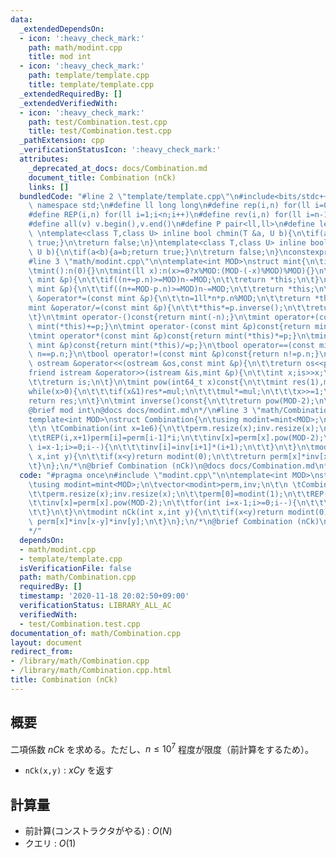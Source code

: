 ```yaml
---
data:
  _extendedDependsOn:
  - icon: ':heavy_check_mark:'
    path: math/modint.cpp
    title: mod int
  - icon: ':heavy_check_mark:'
    path: template/template.cpp
    title: template/template.cpp
  _extendedRequiredBy: []
  _extendedVerifiedWith:
  - icon: ':heavy_check_mark:'
    path: test/Combination.test.cpp
    title: test/Combination.test.cpp
  _pathExtension: cpp
  _verificationStatusIcon: ':heavy_check_mark:'
  attributes:
    _deprecated_at_docs: docs/Combination.md
    document_title: Combination (nCk)
    links: []
  bundledCode: "#line 2 \"template/template.cpp\"\n#include<bits/stdc++.h>\nusing\
    \ namespace std;\n#define ll long long\n#define rep(i,n) for(ll i=0;i<n;i++)\n\
    #define REP(i,n) for(ll i=1;i<n;i++)\n#define rev(i,n) for(ll i=n-1;i>=0;i--)\n\
    #define all(v) v.begin(),v.end()\n#define P pair<ll,ll>\n#define len(s) (ll)s.size()\n\
    \ \ntemplate<class T,class U> inline bool chmin(T &a, U b){\n\tif(a>b){a=b;return\
    \ true;}\n\treturn false;\n}\ntemplate<class T,class U> inline bool chmax(T &a,\
    \ U b){\n\tif(a<b){a=b;return true;}\n\treturn false;\n}\nconstexpr ll inf = 3e18;\n\
    #line 3 \"math/modint.cpp\"\n\ntemplate<int MOD>\nstruct mint{\n\tint32_t n;\n\
    \tmint():n(0){}\n\tmint(ll x):n(x>=0?x%MOD:(MOD-(-x)%MOD)%MOD){}\n\n\tmint &operator+=(const\
    \ mint &p){\n\t\tif((n+=p.n)>=MOD)n-=MOD;\n\t\treturn *this;\n\t}\n\tmint &operator-=(const\
    \ mint &p){\n\t\tif((n+=MOD-p.n)>=MOD)n-=MOD;\n\t\treturn *this;\n\t}\n\tmint\
    \ &operator*=(const mint &p){\n\t\tn=1ll*n*p.n%MOD;\n\t\treturn *this;\n\t}\n\t\
    mint &operator/=(const mint &p){\n\t\t*this*=p.inverse();\n\t\treturn *this;\n\
    \t}\n\tmint operator-()const{return mint(-n);}\n\tmint operator+(const mint &p)const{return\
    \ mint(*this)+=p;}\n\tmint operator-(const mint &p)const{return mint(*this)-=p;}\n\
    \tmint operator*(const mint &p)const{return mint(*this)*=p;}\n\tmint operator/(const\
    \ mint &p)const{return mint(*this)/=p;}\n\tbool operator==(const mint &p)const{return\
    \ n==p.n;}\n\tbool operator!=(const mint &p)const{return n!=p.n;}\n\n\tfriend\
    \ ostream &operator<<(ostream &os,const mint &p){\n\t\treturn os<<p.n;\n\t}\n\t\
    friend istream &operator>>(istream &is,mint &p){\n\t\tint x;is>>x;\n\t\tp=mint(x);\n\
    \t\treturn is;\n\t}\n\tmint pow(int64_t x)const{\n\t\tmint res(1),mul(n);\n\t\t\
    while(x>0){\n\t\t\tif(x&1)res*=mul;\n\t\t\tmul*=mul;\n\t\t\tx>>=1;\n\t\t}\n\t\t\
    return res;\n\t}\n\tmint inverse()const{\n\t\treturn pow(MOD-2);\n\t}\n};\n/*\n\
    @brief mod int\n@docs docs/modint.md\n*/\n#line 3 \"math/Combination.cpp\"\n\n\
    template<int MOD>\nstruct Combination{\n\tusing modint=mint<MOD>;\n\tvector<modint>perm,inv;\n\
    \t\n \tCombination(int x=1e6){\n\t\tperm.resize(x);inv.resize(x);\n\t\tperm[0]=modint(1);\n\
    \t\tREP(i,x+1)perm[i]=perm[i-1]*i;\n\t\tinv[x]=perm[x].pow(MOD-2);\n\t\tfor(int\
    \ i=x-1;i>=0;i--){\n\t\t\tinv[i]=inv[i+1]*(i+1);\n\t\t}\n\t}\n\tmodint nCk(int\
    \ x,int y){\n\t\tif(x<y)return modint(0);\n\t\treturn perm[x]*inv[x-y]*inv[y];\n\
    \t}\n};\n/*\n@brief Combination (nCk)\n@docs docs/Combination.md\n*/\n"
  code: "#pragma once\n#include \"modint.cpp\"\n\ntemplate<int MOD>\nstruct Combination{\n\
    \tusing modint=mint<MOD>;\n\tvector<modint>perm,inv;\n\t\n \tCombination(int x=1e6){\n\
    \t\tperm.resize(x);inv.resize(x);\n\t\tperm[0]=modint(1);\n\t\tREP(i,x+1)perm[i]=perm[i-1]*i;\n\
    \t\tinv[x]=perm[x].pow(MOD-2);\n\t\tfor(int i=x-1;i>=0;i--){\n\t\t\tinv[i]=inv[i+1]*(i+1);\n\
    \t\t}\n\t}\n\tmodint nCk(int x,int y){\n\t\tif(x<y)return modint(0);\n\t\treturn\
    \ perm[x]*inv[x-y]*inv[y];\n\t}\n};\n/*\n@brief Combination (nCk)\n@docs docs/Combination.md\n\
    */"
  dependsOn:
  - math/modint.cpp
  - template/template.cpp
  isVerificationFile: false
  path: math/Combination.cpp
  requiredBy: []
  timestamp: '2020-11-18 20:02:50+09:00'
  verificationStatus: LIBRARY_ALL_AC
  verifiedWith:
  - test/Combination.test.cpp
documentation_of: math/Combination.cpp
layout: document
redirect_from:
- /library/math/Combination.cpp
- /library/math/Combination.cpp.html
title: Combination (nCk)
---
```

## 概要

二項係数 $nCk$ を求める。ただし、$n \leq 10^7$ 程度が限度（前計算をするため）。

- ```nCk(x,y)``` : $xCy$ を返す

## 計算量

- 前計算(コンストラクタがやる) : $O(N)$
- クエリ : $O(1)$